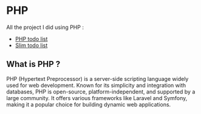 # PHP <Badge type="tip" text="PHP" />

All the project I did using PHP : 

- [PHP todo list](../projects/Php-Todolist.md)
- [Slim todo list](../projects/Slim_Todolist.md )

## What is PHP ?

PHP (Hypertext Preprocessor) is a server-side scripting language widely used for web development. Known for its simplicity 
and integration with databases, PHP is open-source, platform-independent, and supported by a large community. It offers 
various frameworks like Laravel and Symfony, making it a popular choice for building dynamic web applications.
